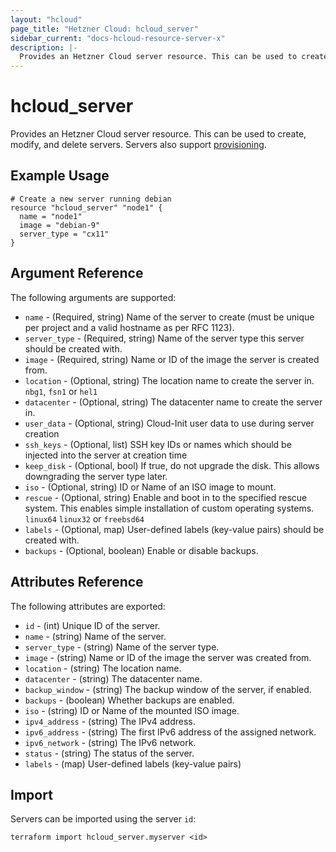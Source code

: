 ```yaml
---
layout: "hcloud"
page_title: "Hetzner Cloud: hcloud_server"
sidebar_current: "docs-hcloud-resource-server-x"
description: |-
  Provides an Hetzner Cloud server resource. This can be used to create, modify, and delete servers. Servers also support provisioning.
---
```


# hcloud_server

Provides an Hetzner Cloud server resource. This can be used to create, modify, and delete servers. Servers also support [provisioning](https://www.terraform.io/docs/provisioners/index.html).

## Example Usage

```hcl
# Create a new server running debian
resource "hcloud_server" "node1" {
  name = "node1"
  image = "debian-9"
  server_type = "cx11"
}
```

## Argument Reference

The following arguments are supported:

- `name` - (Required, string) Name of the server to create (must be unique per project and a valid hostname as per RFC 1123).
- `server_type` - (Required, string) Name of the server type this server should be created with.
- `image` - (Required, string) Name or ID of the image the server is created from.
- `location` - (Optional, string) The location name to create the server in. `nbg1`, `fsn1` or `hel1`
- `datacenter` - (Optional, string) The datacenter name to create the server in.
- `user_data` - (Optional, string) Cloud-Init user data to use during server creation
- `ssh_keys` - (Optional, list) SSH key IDs or names which should be injected into the server at creation time
- `keep_disk` - (Optional, bool) If true, do not upgrade the disk. This allows downgrading the server type later.
- `iso` - (Optional, string) ID or Name of an ISO image to mount.
- `rescue` - (Optional, string) Enable and boot in to the specified rescue system. This enables simple installation of custom operating systems. `linux64` `linux32` or `freebsd64`
- `labels` - (Optional, map) User-defined labels (key-value pairs) should be created with.
- `backups` - (Optional, boolean) Enable or disable backups.

## Attributes Reference

The following attributes are exported:

- `id` - (int) Unique ID of the server.
- `name` - (string) Name of the server.
- `server_type` - (string) Name of the server type.
- `image` - (string) Name or ID of the image the server was created from.
- `location` - (string) The location name.
- `datacenter` - (string) The datacenter name.
- `backup_window` - (string) The backup window of the server, if enabled.
- `backups` - (boolean) Whether backups are enabled.
- `iso` - (string) ID or Name of the mounted ISO image.
- `ipv4_address` - (string) The IPv4 address.
- `ipv6_address` - (string) The first IPv6 address of the assigned network.
- `ipv6_network` - (string) The IPv6 network.
- `status` - (string) The status of the server.
- `labels` - (map) User-defined labels (key-value pairs)

## Import

Servers can be imported using the server `id`:

```
terraform import hcloud_server.myserver <id>
```
